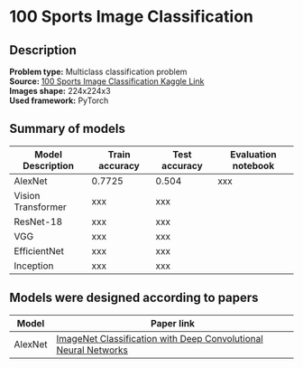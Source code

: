 # 100 Sports Image Classification
## Description
<b>Problem type:</b> Multiclass classification problem <br>
<b>Source: </b> <a href="https://www.kaggle.com/datasets/gpiosenka/sports-classification">100 Sports Image Classification Kaggle Link</a><br>
<b>Images shape:</b> 224x224x3 <br>
<b>Used framework:</b> PyTorch

## Summary of models
|Model Description|Train accuracy|Test accuracy|Evaluation notebook|
|----------|------------|----------|----------|
|AlexNet|0.7725|0.504|xxx|
|Vision Transformer|xxx|xxx||
|ResNet-18|xxx|xxx||
|VGG|xxx|xxx||
|EfficientNet|xxx|xxx||
|Inception|xxx|xxx||


## Models were designed according to papers

|Model|Paper link|
|---|---|
|AlexNet|<a href="https://proceedings.neurips.cc/paper_files/paper/2012/file/c399862d3b9d6b76c8436e924a68c45b-Paper.pdf">ImageNet Classification with Deep Convolutional Neural Networks</a>|